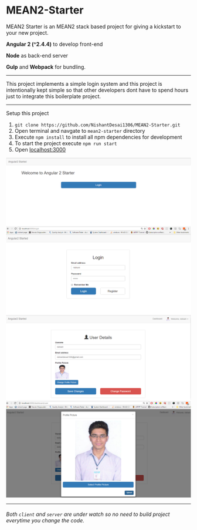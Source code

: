 # MEAN2-Starter
MEAN2 Starter is an MEAN2 stack based project for giving a kickstart to your new project.

**Angular 2 (^2.4.4)** to develop front-end

**Node** as back-end server

**Gulp** and **Webpack** for bundling.

---

This project implements a simple login system and this project is intentionally kept simple so that other developers dont have to spend hours just to integrate this boilerplate project. 

---

Setup this project

1. `git clone https://github.com/NishantDesai1306/MEAN2-Starter.git`
2. Open terminal and navgate to `mean2-starter` directory
3. Execute `npm install` to install all npm dependencies for development
4. To start the project execute `npm run start`
5. Open [localhost:3000](https://localhost:3000)

![ ](https://github.com/NishantDesai1306/MEAN2-Starter/blob/master/image/demo.png)
![ ](https://github.com/NishantDesai1306/MEAN2-Starter/blob/master/image/login.png)
![ ](https://github.com/NishantDesai1306/MEAN2-Starter/blob/master/image/user-details.png)
![ ](https://github.com/NishantDesai1306/MEAN2-Starter/blob/master/image/profile-picture.png)

---

###### Both `client` and `server` are under watch so no need to build project everytime you change the code.
